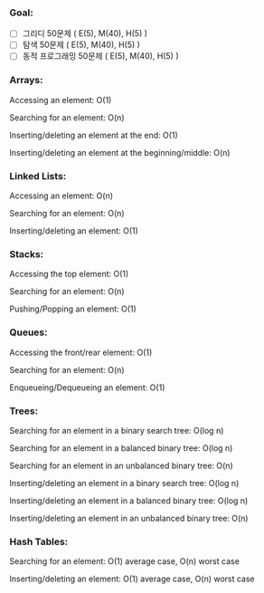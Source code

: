<h3>Goal:</h3>

- [ ] 그리디 50문제 ( E(5), M(40), H(5) )
- [ ] 탐색 50문제 ( E(5), M(40), H(5) )
- [ ] 동적 프로그래밍 50문제 ( E(5), M(40), H(5) )

<h3>Arrays:</h3>

<p>Accessing an element: O(1)</p>
<p>Searching for an element: O(n)</p>
<p>Inserting/deleting an element at the end: O(1)</p>
<p>Inserting/deleting an element at the beginning/middle: O(n)</p>

<h3>Linked Lists:</h3>

<p>Accessing an element: O(n)</p>
<p>Searching for an element: O(n)</p>
<p>Inserting/deleting an element: O(1)</p>

<h3>Stacks:</h3>

<p>Accessing the top element: O(1)</p>
<p>Searching for an element: O(n)</p>
<p>Pushing/Popping an element: O(1)</p>

<h3>Queues:</h3>

<p>Accessing the front/rear element: O(1)</p>
<p>Searching for an element: O(n)</p>
<p>Enqueueing/Dequeueing an element: O(1)</p>

<h3>Trees:</h3>

<p>Searching for an element in a binary search tree: O(log n)</p>
<p>Searching for an element in a balanced binary tree: O(log n)</p>
<p>Searching for an element in an unbalanced binary tree: O(n)</p>
<p>Inserting/deleting an element in a binary search tree: O(log n)</p>
<p>Inserting/deleting an element in a balanced binary tree: O(log n)</p>
<p>Inserting/deleting an element in an unbalanced binary tree: O(n)</p>

<h3>Hash Tables:</h3>

<p>Searching for an element: O(1) average case, O(n) worst case</p>
<p>Inserting/deleting an element: O(1) average case, O(n) worst case</p>
